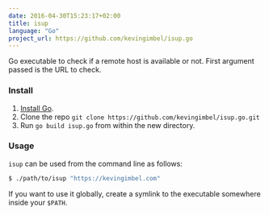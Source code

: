 ```yaml
---
date: 2016-04-30T15:23:17+02:00
title: isup
language: "Go"
project_url: https://github.com/kevingimbel/isup.go
---
```

Go executable to check if a remote host is available or not. First argument passed is the URL to check.

<!--more-->

### Install
1. [Install Go](https://golang.org/doc/install#install).
2. Clone the repo `git clone https://github.com/kevingimbel/isup.go.git`
3. Run `go build isup.go` from within the new directory.

### Usage
`isup` can be used from the command line as follows:

```bash
$ ./path/to/isup "https://kevingimbel.com"
```
If you want to use it globally, create a symlink to the executable somewhere inside your `$PATH`.
